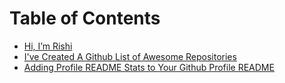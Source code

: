 # Table of Contents

- [Hi, I’m Rishi](./hi%20i%20m%20rishi.md)
- [I've Created A Github List of Awesome Repositories](./i've%20created%20a%20github%20list%20of%20awesome%20repositories.md)
- [Adding Profile README Stats to Your Github Profile README](./adding%20profile%20readme%20stats%20to%20your%20github%20profile%20readme.md)

